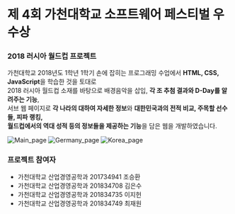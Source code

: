 제 4회 가천대학교 소프트웨어 페스티벌 우수상
===========================

### 2018 러시아 월드컵 프로젝트

가천대학교 2018년도 1학년 1학기 손에 잡히는 프로그래밍 수업에서 **HTML, CSS, JavaScript**을 학습한 것을 토대로<br>2018 러시아 월드컵 소재를 바탕으로 배경음악을 삽입, **각 조 추첨 결과와 D-Day를 알려주는 기능**,<br>서브 웹 페이지로 **각 나라의 대하여 자세한 정보**와 **대한민국과의 전적 비교, 주목할 선수들, 피파 랭킹,<br>월드컵에서의 역대 성적 등의 정보들을 제공하는 기능**을 담은 웹을 개발하였습니다.

![Main_page](https://user-images.githubusercontent.com/48443734/72542652-d582fc00-38c7-11ea-80ce-64b438072f80.PNG)
![Germany_page](https://user-images.githubusercontent.com/48443734/72542653-d6b42900-38c7-11ea-968f-e019bf36c8e3.PNG)
![Korea_page](https://user-images.githubusercontent.com/48443734/72542654-d6b42900-38c7-11ea-88eb-5f64e41d7d63.PNG)

### 프로젝트 참여자
- 가천대학교 산업경영공학과 201734941 조승환
- 가천대학교 산업경영공학과 201834708 김은수
- 가천대학교 산업경영공학과 201834735 이지헌
- 가천대학교 산업경영공학과 201834749 최재원
